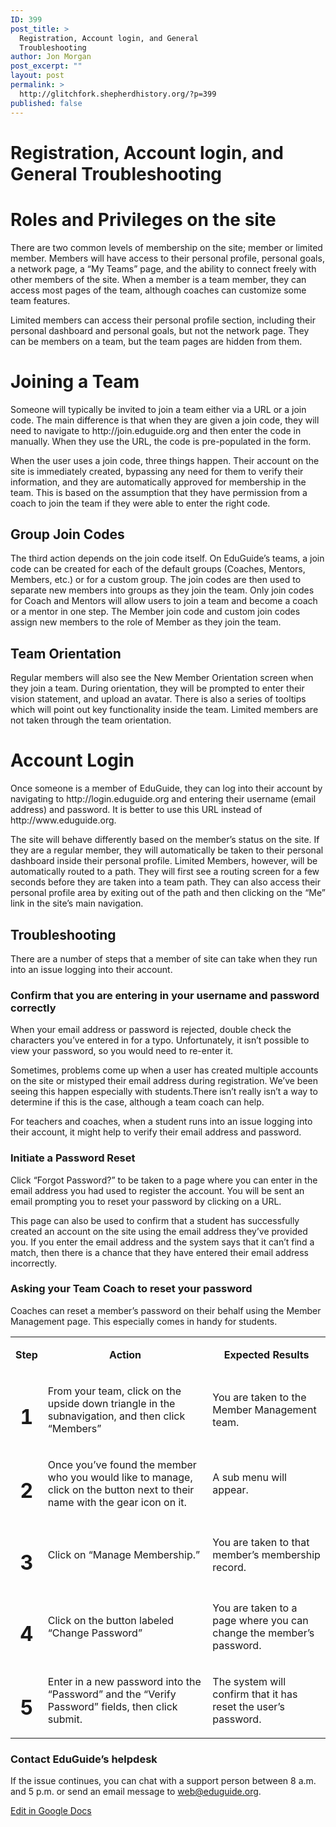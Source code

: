 ```yaml
---
ID: 399
post_title: >
  Registration, Account login, and General
  Troubleshooting
author: Jon Morgan
post_excerpt: ""
layout: post
permalink: >
  http://glitchfork.shepherdhistory.org/?p=399
published: false
---
```

<h1>Registration, Account login, and General Troubleshooting</h1>
<p></p>
<h1>Roles and Privileges on the site</h1>
<p>There are two common levels of membership on the site; member or limited member. Members will have access to their personal profile, personal goals, a network page, a “My Teams” page, and the ability to connect freely with other members of the site. When a member is a team member, they can access most pages of the team, although coaches can customize some team features.</p>
<p>Limited members can access their personal profile section, including their personal dashboard and personal goals, but not the network page. They can be members on a team, but the team pages are hidden from them.</p>
<h1>Joining a Team</h1>
<p>Someone will typically be invited to join a team either via a URL or a join code. The main difference is that when they are given a join code, they will need to navigate to http://join.eduguide.org and then enter the code in manually. When they use the URL, the code is pre-populated in the form.</p>
<p>When the user uses a join code, three things happen. Their account on the site is immediately created, bypassing any need for them to verify their information, and they are automatically approved for membership in the team. This is based on the assumption that they have permission from a coach to join the team if they were able to enter the right code.</p>
<h2>Group Join Codes</h2>
<p>The third action depends on the join code itself. On EduGuide’s teams, a join code can be created for each of the default groups (Coaches, Mentors, Members, etc.) or for a custom group. The join codes are then used to separate new members into groups as they join the team. Only join codes for Coach and Mentors will allow users to join a team and become a coach or a mentor in one step. The Member join code and custom join codes assign new members to the role of Member as they join the team.</p>
<h2>Team Orientation</h2>
<p>Regular members will also see the New Member Orientation screen when they join a team. During orientation, they will be prompted to enter their vision statement, and upload an avatar. There is also a series of tooltips which will point out key functionality inside the team. Limited members are not taken through the team orientation.</p>
<h1>Account Login</h1>
<p>Once someone is a member of EduGuide, they can log into their account by navigating to http://login.eduguide.org and entering their username (email address) and password. It is better to use this URL instead of http://www.eduguide.org.</p>
<p>The site will behave differently based on the member’s status on the site. If they are a regular member, they will automatically be taken to their personal dashboard inside their personal profile. Limited Members, however, will be automatically routed to a path. They will first see a routing screen for a few seconds before they are taken into a team path. They can also access their personal profile area by exiting out of the path and then clicking on the “Me” link in the site’s main navigation.</p>
<h2>Troubleshooting</h2>
<p>There are a number of steps that a member of site can take when they run into an issue logging into their account.</p>
<h3>Confirm that you are entering in your username and password correctly</h3>
<p>When your email address or password is rejected, double check the characters you’ve entered in for a typo. Unfortunately, it isn’t possible to view your password, so  you would need to re-enter it.</p>
<p>Sometimes, problems come up when a user has created multiple accounts on the site or mistyped their email address during registration. We’ve been seeing this happen especially with students.There isn’t really isn’t a way to determine if this is the case, although a team coach can help.</p>
<p>For teachers and coaches, when a student runs into an issue logging into their account, it might help to verify their email address and password.</p>
<h3>Initiate a Password Reset</h3>
<p>Click “Forgot Password?” to be taken to a page where you can enter in the email address you had used to register the account. You will be sent an email prompting you to reset your password by clicking on a URL.</p>
<p>This page can also be used to confirm that a student has successfully created an account on the site using the email address they’ve provided you. If you enter the email address and the system says that it can’t find a match, then there is a chance that they have entered their email address incorrectly.</p>
<h3>Asking your Team Coach to reset your password</h3>
<p>Coaches can reset a member’s password on their behalf using the Member Management page. This especially comes in handy for students.</p>
<p></p>
<table><tbody><tr><td><p style="text-align: center;"><b>Step</b></p>
</td><td><p style="text-align: center;"><b>Action</b></p>
</td><td><p style="text-align: center;"><b>Expected Results</b></p>
</td></tr><tr><td><h1 style="text-align: center;">1</h1>
</td><td><p>From your team, click on the upside down triangle in the subnavigation, and then click “Members”</p>
</td><td><p>You are taken to the Member Management team.</p>
</td></tr><tr><td><h1 style="text-align: center;">2</h1>
</td><td><p>Once you’ve found the member who you would like to manage, click on the button next to their name with the gear icon on it. </p>
</td><td><p>A sub menu will appear.</p>
</td></tr><tr><td><h1 style="text-align: center;">3</h1>
</td><td><p>Click on “Manage Membership.”</p>
</td><td><p>You are taken to that member’s membership record.</p>
</td></tr><tr><td><h1 style="text-align: center;">4</h1>
</td><td><p>Click on the button labeled “Change Password”</p>
</td><td><p>You are taken to a page where you can change the member’s password.</p>
</td></tr><tr><td><h1 style="text-align: center;">5</h1>
</td><td><p>Enter in a new password into the “Password” and the “Verify Password” fields, then click submit.</p>
</td><td><p>The system will confirm that it has reset the user’s password.</p>
</td></tr></tbody></table><p></p>
<h3>Contact EduGuide’s helpdesk</h3>
<p>If the issue continues, you can chat with a support person between 8 a.m. and 5 p.m. or send an email message to <a href="mailto:web@eduguide.org">web@eduguide.org</a>.</p>
<p></p>
<p><a href="https://docs.google.com/document/d/1AN1CO9mMRFiJdryFNSn0iHeCTsgJXob_S9p2YZxU2kQ/edit?usp=sharing">Edit in Google Docs</a></p>